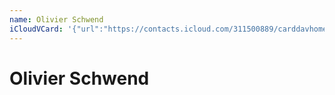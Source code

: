 ```yaml
---
name: Olivier Schwend
iCloudVCard: '{"url":"https://contacts.icloud.com/311500889/carddavhome/card/NjZjODc0N2MtY2Y1Zi00YjE1LTkwZjQtYjMxYzE2ZmZmNDc3.vcf","etag":"\"kmfhd6kc\"","data":"BEGIN:VCARD\r\nVERSION:3.0\r\nFN:\r\nN:Schwend;Olivier;;;\r\nUID:66c8747c-cf5f-4b15-90f4-b31c16fff477\r\nPRODID:ez-vcard 0.9.13-fc\r\nREV:2025-04-03T22:12:56Z\r\nORG:;\r\nEND:VCARD"}'
---
```

# Olivier Schwend